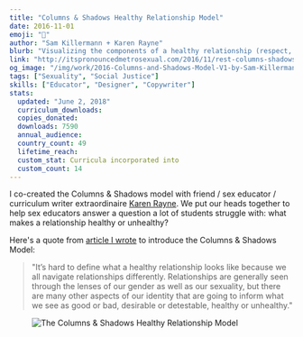 ```yaml
---
title: "Columns & Shadows Healthy Relationship Model"
date: 2016-11-01
emoji: "👭"
author: "Sam Killermann + Karen Rayne"
blurb: "Visualizing the components of a healthy relationship (respect, equality, safety, and trust) as columns and shadows."
link: "http://itspronouncedmetrosexual.com/2016/11/rest-columns-shadows-healthy-relationship-model/"
og_image: "/img/work/2016-Columns-and-Shadows-Model-V1-by-Sam-Killermann-Karen-Rayne.jpg"
tags: ["Sexuality", "Social Justice"]
skills: ["Educator", "Designer", "Copywriter"]
stats:
  updated: "June 2, 2018"
  curriculum_downloads:
  copies_donated:
  downloads: 7590
  annual_audience:
  country_count: 49
  lifetime_reach:
  custom_stat: Curricula incorporated into
  custom_count: 14
---
```


I co-created the Columns & Shadows model with friend / sex educator / curriculum writer extraordinaire [Karen Rayne](http://karenrayne.com). We put our heads together to help sex educators answer a question a lot of students struggle with: what makes a relationship healthy or unhealthy?

Here's a quote from [article I wrote](http://itspronouncedmetrosexual.com/2016/11/rest-columns-shadows-healthy-relationship-model/) to introduce the Columns & Shadows Model:

> "It’s hard to define what a healthy relationship looks like because we all navigate relationships differently. Relationships are generally seen through the lenses of our gender as well as our sexuality, but there are many other aspects of our identity that are going to inform what we see as good or bad, desirable or detestable, healthy or unhealthy."

<figure class="work--sample work-shadow"><img alt="The Columns & Shadows Healthy Relationship Model" src="/img/work/2016-Columns-and-Shadows-Model-V1-by-Sam-Killermann-Karen-Rayne.jpg" class="ultra-wide"></figure>
